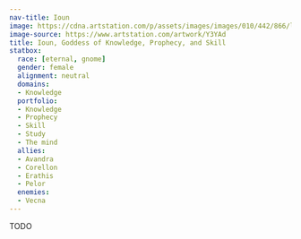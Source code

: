 ```yaml
---
nav-title: Ioun
image: https://cdna.artstation.com/p/assets/images/images/010/442/866/large/ameera-sheikh-ioun2.jpg
image-source: https://www.artstation.com/artwork/Y3YAd
title: Ioun, Goddess of Knowledge, Prophecy, and Skill
statbox:
  race: [eternal, gnome]
  gender: female
  alignment: neutral
  domains:
  - Knowledge
  portfolio:
  - Knowledge
  - Prophecy
  - Skill
  - Study
  - The mind
  allies:
  - Avandra
  - Corellon
  - Erathis
  - Pelor
  enemies:
  - Vecna
---
```


TODO

